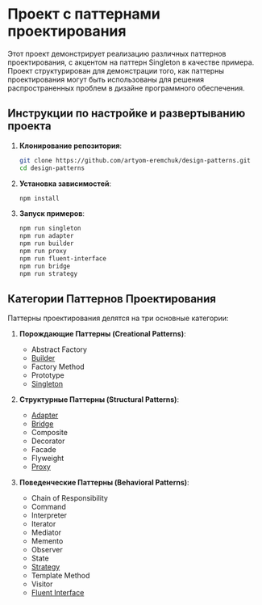 # Проект с паттернами проектирования

Этот проект демонстрирует реализацию различных паттернов проектирования, с акцентом на паттерн Singleton в качестве примера. Проект структурирован для демонстрации того, как паттерны проектирования могут быть использованы для решения распространенных проблем в дизайне программного обеспечения.

## Инструкции по настройке и развертыванию проекта

1. **Клонирование репозитория**:

   ```bash
   git clone https://github.com/artyom-eremchuk/design-patterns.git
   cd design-patterns
   ```

2. **Установка зависимостей**:

   ```bash
   npm install
   ```

3. **Запуск примеров**:
   ```bash
   npm run singleton
   npm run adapter
   npm run builder
   npm run proxy
   npm run fluent-interface
   npm run bridge
   npm run strategy
   ```

## Категории Паттернов Проектирования

Паттерны проектирования делятся на три основные категории:

1. **Порождающие Паттерны (Creational Patterns)**:

   - Abstract Factory
   - [Builder](src/creational/builder/builder.md)
   - Factory Method
   - Prototype
   - [Singleton](src/creational/singleton/singleton.md)

2. **Структурные Паттерны (Structural Patterns)**:

   - [Adapter](src/structural/adapter/adapter.md)
   - [Bridge](src/structural/bridge/bridge.md)
   - Composite
   - Decorator
   - Facade
   - Flyweight
   - [Proxy](src/structural/proxy/proxy.md)

3. **Поведенческие Паттерны (Behavioral Patterns)**:

   - Chain of Responsibility
   - Command
   - Interpreter
   - Iterator
   - Mediator
   - Memento
   - Observer
   - State
   - [Strategy](src/behavioral/strategy/strategy.md)
   - Template Method
   - Visitor
   - [Fluent Interface](src/behavioral/fluent-interface/fluent-interface.md)

